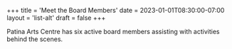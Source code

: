 +++
title = 'Meet the Board Members'
date = 2023-01-01T08:30:00-07:00
layout = 'list-alt'
draft = false
+++

Patina Arts Centre has six active board members assisting with activities behind the scenes.